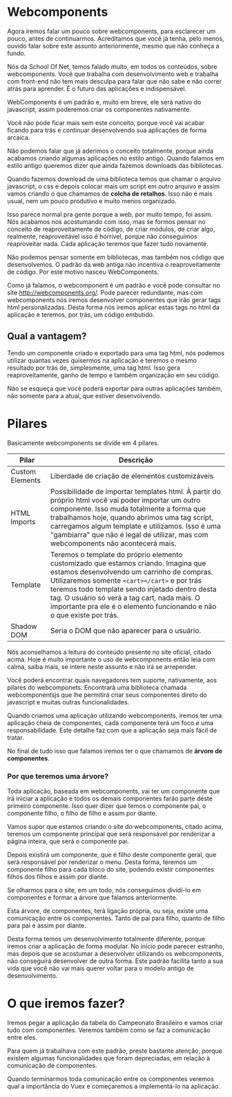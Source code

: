 # Webcomponents

Agora iremos falar um pouco sobre webcomponents, para esclarecer um pouco, antes de continuarmos. Acreditamos que você já tenha, pelo menos, ouvido falar sobre este assunto anteriormente, mesmo que não conheça a fundo.

Nós da School Of Net, temos falado muito, em todos os conteúdos, sobre webcomponents. Você que trabalha com desenvolvimento web e trabalha com front-end não tem mais desculpa para falar que não sabe e não correr atrás para aprender. É o futuro das aplicações e indispensável.

WebComponents é um padrão e, muito em breve, ele será nativo do javascript, assim poderemos criar os componentes nativamente.

Você não pode ficar mais sem este conceito, porque você vai acabar ficando para trás e continuar desenvolvendo sua aplicações de forma arcaica.

Não podemos falar que já aderimos o conceito totalmente, porque ainda acabamos criando algumas aplicações no estilo antigo. Quando falamos em estilo antigo queremos dizer que ainda fazemos downloads das bibliotecas.

Quando fazemos download de uma biblioteca temos que chamar o arquivo javascript, o css e depois colocar mais um script em outro arquivo e assim vamos criando o que chamamos de **colcha de retalhos**. Isso não é mais usual, nem um pouco produtivo e muito menos organizado.

Isso parece normal pra gente porque a web, por muito tempo, foi assim. Nós acabamos nos acostumando com isso, mas se formos pensar no conceito de reaproveitamente de código, de criar módulos, de criar algo, realmente, reaproveitável isso é horrível, porque não conseguimos reaproveitar nada. Cada aplicação teremos que fazer tudo novamente.

Não podemos pensar somente em bibliotecas, mas também nos código que desenvolvemos. O padrão da web antiga não incentiva o reaproveitamente de código. Por este motivo nasceu WebComponents.

Como já falamos, o webcomponent é um padrão e você pode consultar no site <http://webcomponents.org/>. Pode parecer redundante, mas com webcomponents nós iremos desenvolver componentes que irão gerar tags html personalizadas. Desta forma nós iremos aplicar estas tags no html da aplicação e teremos, por trás, um código embutido.

## Qual a vantagem?

Tendo um componente criado e exportado para uma tag html, nós podemos utilizar quantas vezes quisermos na aplicação e teremos o mesmo resultado por trás de, simplesmente, uma tag html. Isso gera reaproveitamente, ganho de tempo e também organização em seu código.

Não se esqueça que você poderá exportar para outras aplicações também, não somente para a atual, que estiver desenvolvendo.

# Pilares

Basicamente webcomponents se divide em 4 pilares.

Pilar | Descrição
------ | -------------
Custom Elements | Liberdade de criação de elementos customizáveis
HTML Imports | Possibilidade de importar templates html. À partir do próprio html você vai poder importar um outro componente. Isso muda totalmente a forma que trabalhamos hoje, quando abrimos uma tag script, carregamos algum template e utilizamos. Isso é uma "gambiarra" que não é legal de utilizar, mas com webcomponents não acontecerá mais.
Template | Teremos o template do próprio elemento customizado que estamos criando. Imagina que estamos desenvolvendo um carrinho de compras. Utilizaremos somente `<cart></cart>` e por trás teremos todo template sendo injetado dentro desta tag. O usuário só verá a tag cart, nada mais. O importante pra ele é o elemento funcionando e não o que existe por trás.
Shadow DOM | Seria o DOM que não aparecer para o usuário.


Nós aconselhamos a leitura do conteúdo presente no site oficial, citado acima. Hoje é muito importante o uso de webcomponents então leia com calma, saiba mais, se intere neste assunto e não irá se arrepender.

Você poderá encontrar quais navegadores tem suporte, nativamente, aos pilares do webcomponets. Encontrará uma biblioteca chamada webcomponentsjs que lhe permitirá criar seus componentes direto do javascript e muitas outras funcionalidades.

Quando criamos uma aplicação utilizando webcomponents, iremos ter uma aplicação cheia de componentes, cada componente terá um foco e uma responsabilidade. Este detalhe faz com que a aplicação seja mais fácil de tratar.

No final de tudo isso que falamos iremos ter o que chamamos de **árvore de componentes**.

### Por que teremos uma árvore?

Toda aplicação, baseada em webcomponents, vai ter um componente que irá iniciar a aplicação e todos os demais componentes farão parte deste primeiro componente. Isso quer dizer que temos o componente pai, o componente filho, o filho de filho e assim por diante.

Vamos supor que estamos criando o site do webcomponents, citado acima, teremos um componente principal que será responsável por renderizar a página inteira, que será o componente pai.

Depois existirá um componente, que é filho deste componente geral, que será responsável por renderizar o menu. Desta forma, teremos um componente filho para cada bloco do site, podendo existir componentes filhos dos filhos e assim por diante.

Se olharmos para o site, em um todo, nós conseguimos dividí-lo em componentes e formar a árvore que falamos anteriormente.

Esta árvore, de componentes, terá ligação própria, ou seja, existe uma comunicação entre os componentes. Tanto de pai para filho, quanto de filho para pai e assim por diante.

Desta forma temos um desenvolvimento totalmente diferente, porque iremos criar a aplicação de forma modular. No início pode parecer estranho, mas depois que se acostumar a desenvolver utilizando os webcomponents, não conseguirá desenvolver de outra forma. Este padrão facilita tanto a sua vida que você não vai mais querer voltar para o modelo antigo de desenvolvimento.

# O que iremos fazer?

Iremos pegar a aplicação da tabela do Campeonato Brasileiro e vamos criar tudo com componentes. Veremos também como se faz a comunicação entre eles.

Para quem já trabalhava com este padrão, preste bastante atenção, porque existem algumas funcionalidades que foram depreciadas, em relação à comunicação de componentes.

Quando terminarmos toda comunicação entre os componentes veremos qual a importância do Vuex e começaremos a implementá-lo na aplicação.